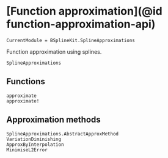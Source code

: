 # [Function approximation](@id function-approximation-api)

```@meta
CurrentModule = BSplineKit.SplineApproximations
```

Function approximation using splines.

```@docs
SplineApproximations
```

## Functions

```@docs
approximate
approximate!
```

## Approximation methods

```@docs
SplineApproximations.AbstractApproxMethod
VariationDiminishing
ApproxByInterpolation
MinimiseL2Error
```

